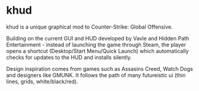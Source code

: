 khud
====

khud is a unique graphical mod to Counter-Strike: Global Offensive.

Building on the current GUI and HUD developed by Vavle and Hidden Path Entertainment - instead of launching the game through Steam, the player opens a shortcut (Desktop/Start Menu/Quick Launch) which automatically checks for updates to the HUD and installs silently.

Design inspiration comes from games such as Assasins Creed, Watch Dogs and designers like GMUNK. It follows the path of many futureistic ui (thin lines, grids, white/black/red).
